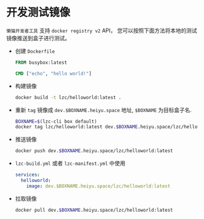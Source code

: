 # 开发测试镜像

`懒猫开发者工具` 支持 `docker registry v2` API， 您可以按照下面方法将本地的测试镜像推送到盒子进行测试。

- 创建 `Dockerfile`

  ```Dockerfile
  FROM busybox:latest

  CMD ["echo", "hello world!"]
  ```

- 构建镜像

  ```sh
  docker build -t lzc/helloworld:latest .
  ```

- 重新 `tag` 镜像成 `dev.$BOXNAME.heiyu.space` 地址, `$BOXNAME` 为目标盒子名.

  ```sh
  BOXNAME=$(lzc-cli box default)
  docker tag lzc/helloworld:latest dev.$BOXNAME.heiyu.space/lzc/helloworld:latest
  ```

- 推送镜像

  ```sh
  docker push dev.$BOXNAME.heiyu.space/lzc/helloworld:latest
  ```

- `lzc-build.yml` 或者 `lzc-manifest.yml` 中使用

  ```yml
  services:
    helloworld:
      image: dev.$BOXNAME.heiyu.space/lzc/helloworld:latest
  ```

- 拉取镜像

  ```sh
  docker pull dev.$BOXNAME.heiyu.space/lzc/helloworld:latest
  ```
